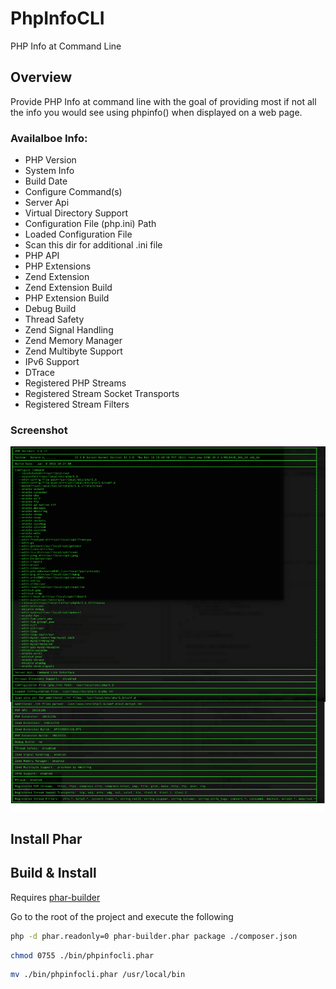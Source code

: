 # PhpInfoCLI

PHP Info at Command Line

## Overview

Provide PHP Info at command line with the goal of providing most if not all the info you would see using phpinfo() when displayed on a web page.

### Availalboe Info:

* PHP Version
* System Info
* Build Date
* Configure Command(s)
* Server Api
* Virtual Directory Support
* Configuration File (php.ini) Path
* Loaded Configuration File
* Scan this dir for additional .ini file
* PHP API
* PHP Extensions
* Zend Extension
* Zend Extension Build
* PHP Extension Build
* Debug Build
* Thread Safety
* Zend Signal Handling
* Zend Memory Manager
* Zend Multibyte Support
* IPv6 Support
* DTrace
* Registered PHP Streams
* Registered Stream Socket Transports
* Registered Stream Filters

### Screenshot

![Release 0.1.0 Screenshot](/screenshots/PhpInfoCLI_Screenshot_Release_0_1_0.png?raw=true "Screenshot Release 0.1.0")

## Install Phar

## Build & Install

Requires [phar-builder](https://github.com/MacFJA/PharBuilder)

Go to the root of the project and execute the following

```bash
php -d phar.readonly=0 phar-builder.phar package ./composer.json
```

```bash
chmod 0755 ./bin/phpinfocli.phar 
```

```bash
mv ./bin/phpinfocli.phar /usr/local/bin
```







